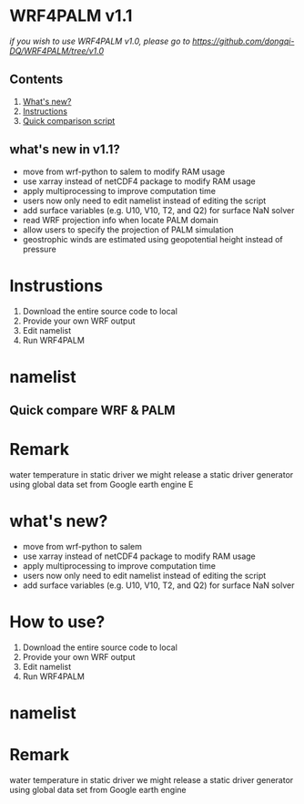 # WRF4PALM v1.1 

*if you wish to use WRF4PALM v1.0, please go to https://github.com/dongqi-DQ/WRF4PALM/tree/v1.0*

## Contents
1. [What's new?](https://github.com/dongqi-DQ/WRF4PALM/tree/v1.1/#whats-new-in-v11)
2. [Instructions](https://github.com/dongqi-DQ/WRF4PALM/tree/v1.1/#instrustions)
3. [Quick comparison script]()

## what's new in v1.1?
- move from wrf-python to salem to modify RAM usage 
- use xarray instead of netCDF4 package to modify RAM usage
- apply multiprocessing to improve computation time 
- users now only need to edit namelist instead of editing the script  
- add surface variables (e.g. U10, V10, T2, and Q2) for surface NaN solver 
- read WRF projection info when locate PALM domain 
- allow users to specify the projection of PALM simulation
- geostrophic winds are estimated using geopotential height instead of pressure 

# Instrustions
1. Download the entire source code to local
2. Provide your own WRF output
3. Edit namelist
4. Run WRF4PALM

# namelist 


## Quick compare WRF & PALM


# Remark  
water temperature in static driver
we might release a static driver generator using global data set from Google earth engine
E

# what's new?
- move from wrf-python to salem  
- use xarray instead of netCDF4 package to modify RAM usage
- apply multiprocessing to improve computation time 
- users now only need to edit namelist instead of editing the script  
- add surface variables (e.g. U10, V10, T2, and Q2) for surface NaN solver  

# How to use?
1. Download the entire source code to local
2. Provide your own WRF output
3. Edit namelist
4. Run WRF4PALM

# namelist 





# Remark  
water temperature in static driver
we might release a static driver generator using global data set from Google earth engine


